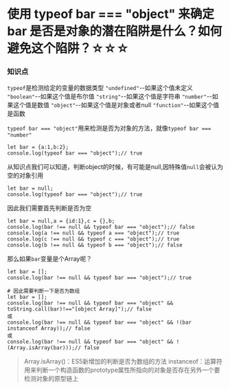 # 使用 typeof bar === "object" 来确定 bar 是否是对象的潜在陷阱是什么？如何避免这个陷阱？☆☆☆

### 知识点

`typeof`是检测给定的变量的数据类型
`"undefined"`--如果这个值未定义
`"boolean"`--如果这个值是布尔值
`"string"`--如果这个值是字符串
`"number"`--如果这个值是数值
`"object"`--如果这个值是对象或者null
`"function"`--如果这个值是函数

`typeof bar === "object"`用来检测是否为对象的方法，就像`typeof bar === "number"`

```
let bar = {a:1,b:2};
console.log(typeof bar === "object");// true
```
从知识点我们可以知道，判断object的时候，有可能是null,因特殊值`null`会被认为空的对象引用
```
let bar = null;
console.log(typeof bar === "object");// true
```
因此我们需要首先判断是否为空
```
let bar = null,a = {id:1},c = {},b;
console.log(bar !== null && typeof bar === "object");// false
console.log(a !== null && typeof a === "object");// true
console.log(c !== null && typeof c === "object");// true
console.log(b !== null && typeof b === "object");// false
```
那么如果`bar`变量是个Array呢？
```
let bar = [];
console.log(bar !== null && typeof bar === "object");// true

# 因此需要判断一下是否为数组
let bar = [];
console.log(bar !== null && typeof bar === "object" && toString.call(bar)!=="[object Array]");// false
或
console.log(bar !== null && typeof bar === "object" && !(bar instanceof Array));// false
或
console.log(bar !== null && typeof bar === "object" && !(Array.isArray(bar)));// false
```
> Array.isArray()：ES5新增加的判断是否为数组的方法
instanceof：运算符用来判断一个构造函数的prototype属性所指向的对象是否存在另外一个要检测对象的原型链上